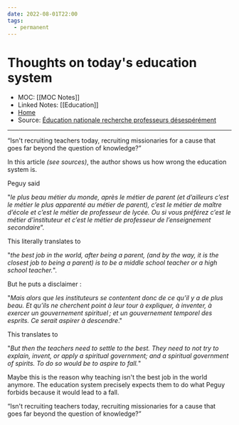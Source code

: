 ```yaml
---
date: 2022-08-01T22:00
tags:
  - permanent
---
```

# Thoughts on today's education system
- MOC: [[MOC Notes]]
- Linked Notes: [[Education]]
- [Home](https://misudashi.ga/)
- Source:  [Éducation nationale recherche professeurs désespérément](https://www.philomag.com/articles/education-nationale-recherche-professeurs-desesperement)
----------
“Isn't recruiting teachers today,  recruiting missionaries for a cause that goes far beyond the question of knowledge?”

In this article *(see sources)*, the author shows us how wrong the education system is. 

Peguy said 

"*le plus beau métier du monde, après le métier de parent (et d’ailleurs c’est le métier le plus apparenté au métier de parent), c’est le métier de maître d’école et c’est le métier de professeur de lycée. Ou si vous préférez c’est le métier d’instituteur et c’est le métier de professeur de l’enseignement secondaire*”. 

This literally translates to 

"*the best job in the world, after being a parent, (and by the way, it is the closest job to being a parent) is to be a middle school teacher or a high school teacher.*".

But he puts a disclaimer :

"*Mais alors que les instituteurs se contentent donc de ce qu’il y a de plus beau. Et qu’ils ne cherchent point à leur tour à expliquer, à inventer, à exercer un gouvernement spirituel ; et un gouvernement temporel des esprits. Ce serait aspirer à descendre*."

This translates to 

"*But then the teachers need to settle to the best. They need to not try to explain, invent, or apply a spiritual government; and a spiritual government of spirits. To do so would be to aspire to fall.*"

Maybe this is the reason why teaching isn't the best job in the world anymore. The education system precisely expects them to do what Peguy forbids because it would lead to a fall. 

“Isn't recruiting teachers today,  recruiting missionaries for a cause that goes far beyond the question of knowledge?”
